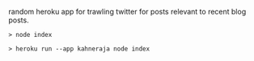 random heroku app for trawling twitter for posts relevant to recent blog posts.

```
> node index
```

```
> heroku run --app kahneraja node index
```
